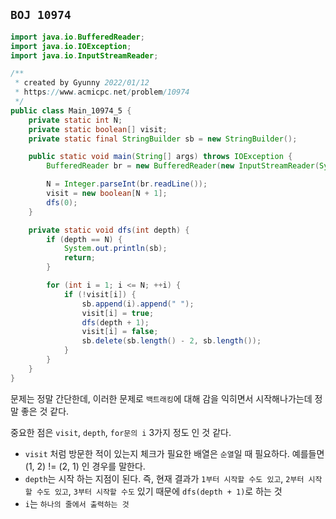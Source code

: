 ## `BOJ 10974`

```java
import java.io.BufferedReader;
import java.io.IOException;
import java.io.InputStreamReader;

/**
 * created by Gyunny 2022/01/12
 * https://www.acmicpc.net/problem/10974
 */
public class Main_10974_5 {
    private static int N;
    private static boolean[] visit;
    private static final StringBuilder sb = new StringBuilder();

    public static void main(String[] args) throws IOException {
        BufferedReader br = new BufferedReader(new InputStreamReader(System.in));

        N = Integer.parseInt(br.readLine());
        visit = new boolean[N + 1];
        dfs(0);
    }

    private static void dfs(int depth) {
        if (depth == N) {
            System.out.println(sb);
            return;
        }

        for (int i = 1; i <= N; ++i) {
            if (!visit[i]) {
                sb.append(i).append(" ");
                visit[i] = true;
                dfs(depth + 1);
                visit[i] = false;
                sb.delete(sb.length() - 2, sb.length());
            }
        }
    }
}
```

문제는 정말 간단한데, 이러한 문제로 `백트래킹`에 대해 감을 익히면서 시작해나가는데 정말 좋은 것 같다. 

중요한 점은 `visit`, `depth`, `for문의 i` 3가지 정도 인 것 같다. 

- `visit` 처럼 방문한 적이 있는지 체크가 필요한 배열은 `순열`일 때 필요하다. 예를들면 (1, 2) != (2, 1) 인 경우를 말한다.
- `depth`는 시작 하는 지점이 된다. 즉, 현재 결과가 `1부터 시작할 수도 있고`, `2부터 시작할 수도 있고`, `3부터 시작할 수도` 있기 때문에 `dfs(depth + 1)`로 하는 것
- `i`는 `하나의 줄에서 출력하는 것`